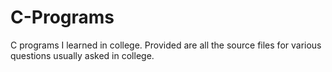 # C-Programs
C programs I learned in college.
Provided are all the source files for various questions usually asked in college. 
